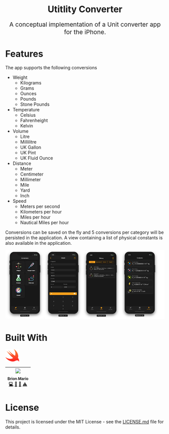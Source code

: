 <p align="center">
    <h1 align="center">Utitlity Converter</h1>
    <p align="center" style="font-size: 1.2rem;">A conceptual implementation of a Unit converter app for the iPhone.</p>
</p>

# Features

The app supports the following conversions

- Weight
  - Kilograms
  - Grams
  - Ounces
  - Pounds
  - Stone Pounds
- Temperature
  - Celsius
  - Fahrenheight
  - Kelvin
- Volume
  - Litre
  - Millilitre
  - UK Gallon
  - UK Pint
  - UK Fluid Ounce
- Distance
  - Meter
  - Centimeter
  - Millimeter
  - Mile
  - Yard
  - Inch
- Speed
  - Meters per second
  - Kilometers per hour
  - Miles per hour
  - Nautical Miles per hour

Conversions can be saved on the fly and 5 conversions per category will be persisted in the application. A view containing a list of physical constants is also available in the application.

<img src="./docs/readme-resources/app-screenshots.jpg"
alt="App Screenshots">

# Built With

<a href="https://swift.org/"><img src="./docs/readme-resources/swift-logo.svg" alt="swift" height="40" /></a>&nbsp;&nbsp;

<!-- ALL-CONTRIBUTORS-LIST:START - Do not remove or modify this section -->
<!-- prettier-ignore -->
| [<img src="https://avatars3.githubusercontent.com/u/25959096?v=4" width="80px;"/><br /><sub><b>Brion Mario</b></sub>](https://www.linkedin.com/in/brion-mario/)<br />[💻](https://github.com/apareciumlabs/wfwf-jquery-mobile-fe/commits?author=brionmario "Code") [📖](https://github.com/apareciumlabs/wfwf-jquery-mobile-fe/commits?author=brionmario "Documentation") [🐛](https://github.com/apareciumlabs/wfwf-jquery-mobile-fe/issues?q=author%3Abrionmario "Bug reports") [⚠️](https://github.com/apareciumlabs/wfwf-jquery-mobile-fe/commits?author=brionmario "Tests") |
| :---: |

# License

This project is licensed under the MIT License - see the [LICENSE.md](LICENSE.md) file for details.
